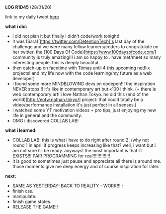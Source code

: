 **LOG R1D45** (28/01/20)

link to my daily tweet [here](https://twitter.com/Nightcoder2/status/1222037339985281024)

**what i did:**

- i did not plan it but finally i didn't code/work tonight! 
- it was (Sara)[https://twitter.com/DetentionTech]'s last day of the challenge and we were many fellow learners/coders to congratulate on her twitter. the (100 Days Of Code)[https://www.100daysofcode.com/] community is truly amazing!!! i am so happy to . have met/meet so many interesting people. this is deeply beautiful.
- then catch-up on facetime with Tómas until 4 (his upcoming netflix projects! and my life now with the code learning/my future as a web developer) 
- i found some more MINDBLOWING devs on codepen!!! the inspiration NEVER stops!!! it's like in contemporary art but x100 i think. (+ there is web contemporary art! i love Nathan Tokyo. he did this (end of the world)[http://eotw.nathan.tokyo/] project: that could totally be a video/performance installation it's just perfect in all senses.)
- i watched some YT  motivation videos + pro tips, just enjoying my new life in general and the community.
- OMG i discovered COLLAB LAB!

**what i learned:**

- COLLAB LAB: this is what i have to do right after round 2. (why not round 1 in april if progress keeps increasing like that? well, i want but i am not sure i'll be ready. anyways! the most important is that IT EXISTS!!! PAIR PROGRAMMING  for real!!!!!!!!!!!!!! 
- it is good to sometimes just pause and appreciate all there is around me. those moments give me deep energy and of course inspiration for later.

**next:**

- SAME AS YESTERDAY! BACK TO REALITY - WORK!!! :
- finish css.
- manipulate.
- finish game states.
- RELEASE THE GAME!!

